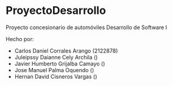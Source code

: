 # ProyectoDesarrollo
Proyecto concesionario de automóviles
Desarrollo de Software I

Hecho por:
  - Carlos Daniel Corrales Arango (2122878)
  - Juleipssy Daianne Cely Archila ()
  - Javier Humberto Grijalba Camayo ()
  - Jose Manuel Palma Oquendo ()
  - Hernan David Cisneros Vargas ()
